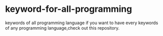 # keyword-for-all-programming
keywords of all programming language if you want to have every keywords of any programming language,check out this repository.
